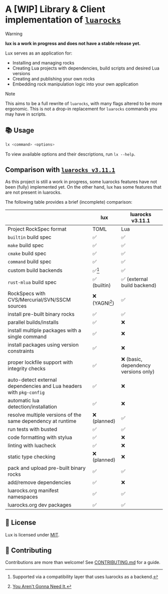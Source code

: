 # A [WIP] Library & Client implementation of [`luarocks`](https://github.com/luarocks/luarocks)

> [!WARNING]
>
> **lux is a work in progress
> and does not have a stable release yet.**

Lux serves as an application for:

- Installing and managing rocks
- Creating Lua projects with dependencies, build scripts and desired Lua versions
- Creating and publishing your own rocks
- Embedding rock manipulation logic into your own application

> [!NOTE]
>
> This aims to be a full rewrite of `luarocks`, with many flags altered to be more
> ergonomic. This is not a drop-in replacement for `luarocks` commands you may have in scripts.

## :books: Usage

```sh
lx <command> <options>
```

To view available options and their descriptions, run `lx --help`.

## Comparison with [`luarocks v3.11.1`](https://github.com/luarocks/luarocks)

As this project is still a work in progress, some luarocks features
have not been (fully) implemented yet.
On the other hand, lux has some features that are not present in luarocks.

The following table provides a brief (incomplete) comparison:

|                                                                       | lux                          | luarocks v3.11.1 |
| ---                                                                   | ---                          | ---                |
| Project RockSpec format                                               | TOML                         | Lua                |
| `builtin` build spec                                                  | :white_check_mark:           | :white_check_mark: |
| `make` build spec                                                     | :white_check_mark:           | :white_check_mark: |
| `cmake` build spec                                                    | :white_check_mark:           | :white_check_mark: |
| `command` build spec                                                  | :white_check_mark:           | :white_check_mark: |
| custom build backends                                                 | :white_check_mark:[^1]       | :white_check_mark: |
| `rust-mlua` build spec                                                | :white_check_mark: (builtin) | :white_check_mark: (external build backend) |
| RockSpecs with CVS/Mercurial/SVN/SSCM sources                         | :x: (YAGNI[^2])              | :white_check_mark: |
| install pre-built binary rocks                                        | :white_check_mark:           | :white_check_mark: |
| parallel builds/installs                                              | :white_check_mark:           | :x:                |
| install multiple packages with a single command                       | :white_check_mark:           | :x:                |
| install packages using version constraints                            | :white_check_mark:           | :x:                |
| proper lockfile support with integrity checks                         | :white_check_mark:           | :x: (basic, dependency versions only) |
| auto-detect external dependencies and Lua headers with `pkg-config`   | :white_check_mark:           | :x:                |
| automatic lua detection/installation                                  | :white_check_mark:           | :x:                |
| resolve multiple versions of the same dependency at runtime           | :x: (planned)                | :white_check_mark: |
| run tests with busted                                                 | :white_check_mark:           | :white_check_mark: |
| code formatting with stylua                                           | :white_check_mark:           | :x:                |
| linting with luacheck                                                 | :white_check_mark:           | :x:                |
| static type checking                                                  | :x: (planned)                | :x:                |
| pack and upload pre-built binary rocks                                | :white_check_mark:           | :white_check_mark: |
| add/remove dependencies                                               | :white_check_mark:           | :x:                |
| luarocks.org manifest namespaces                                      | :white_check_mark:           | :white_check_mark: |
| luarocks.org dev packages                                             | :white_check_mark:           | :white_check_mark: |

[^1]: Supported via a compatibility layer that uses luarocks as a backend.
[^2]: [You Aren't Gonna Need It.](https://martinfowler.com/bliki/Yagni.html)

## :book: License

Lux is licensed under [MIT](./LICENSE).

## :green_heart: Contributing

Contributions are more than welcome!
See [CONTRIBUTING.md](./CONTRIBUTING.md) for a guide.
